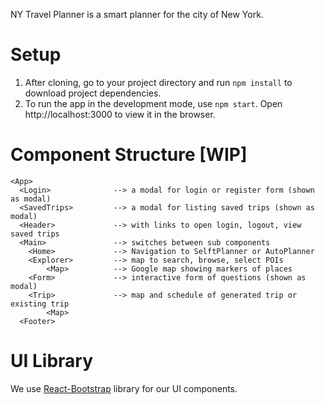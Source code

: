 NY Travel Planner is a smart planner for the city of New York.

# Setup
1. After cloning, go to your project directory and run `npm install` to download project dependencies.
2. To run the app in the development mode, use `npm start`. Open http://localhost:3000 to view it in the browser.

# Component Structure [WIP]
```
<App>
  <Login>              --> a modal for login or register form (shown as modal)
  <SavedTrips>         --> a modal for listing saved trips (shown as modal)
  <Header>             --> with links to open login, logout, view saved trips
  <Main>               --> switches between sub components
    <Home>             --> Navigation to SelftPlanner or AutoPlanner
    <Explorer>         --> map to search, browse, select POIs
        <Map>          --> Google map showing markers of places
    <Form>             --> interactive form of questions (shown as modal)
    <Trip>             --> map and schedule of generated trip or existing trip
        <Map>
  <Footer>
```

# UI Library
We use [React-Bootstrap](https://react-bootstrap.github.io/) library for our UI components.
